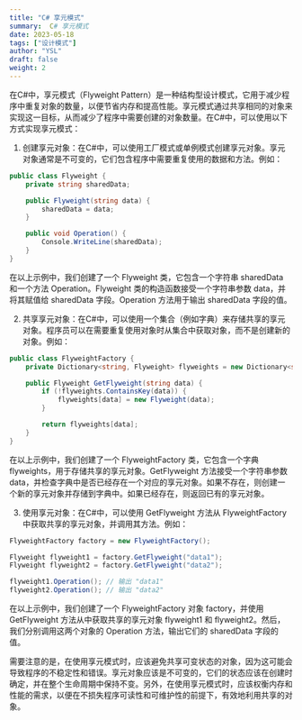 ```yaml
---
title: "C# 享元模式"
summary:  C# 享元模式
date: 2023-05-18
tags: ["设计模式"]
author: "YSL"
draft: false
weight: 2
---
```


在C#中，享元模式（Flyweight Pattern）是一种结构型设计模式，它用于减少程序中重复对象的数量，以便节省内存和提高性能。享元模式通过共享相同的对象来实现这一目标，从而减少了程序中需要创建的对象数量。在C#中，可以使用以下方式实现享元模式：

1. 创建享元对象：在C#中，可以使用工厂模式或单例模式创建享元对象。享元对象通常是不可变的，它们包含程序中需要重复使用的数据和方法。例如：

```csharp
public class Flyweight {
    private string sharedData;

    public Flyweight(string data) {
        sharedData = data;
    }

    public void Operation() {
        Console.WriteLine(sharedData);
    }
}
```

在以上示例中，我们创建了一个 Flyweight 类，它包含一个字符串 sharedData 和一个方法 Operation。Flyweight 类的构造函数接受一个字符串参数 data，并将其赋值给 sharedData 字段。Operation 方法用于输出 sharedData 字段的值。

2. 共享享元对象：在C#中，可以使用一个集合（例如字典）来存储共享的享元对象。程序员可以在需要重复使用对象时从集合中获取对象，而不是创建新的对象。例如：

```csharp
public class FlyweightFactory {
    private Dictionary<string, Flyweight> flyweights = new Dictionary<string, Flyweight>();

    public Flyweight GetFlyweight(string data) {
        if (!flyweights.ContainsKey(data)) {
            flyweights[data] = new Flyweight(data);
        }

        return flyweights[data];
    }
}
```

在以上示例中，我们创建了一个 FlyweightFactory 类，它包含一个字典 flyweights，用于存储共享的享元对象。GetFlyweight 方法接受一个字符串参数 data，并检查字典中是否已经存在一个对应的享元对象。如果不存在，则创建一个新的享元对象并存储到字典中。如果已经存在，则返回已有的享元对象。

3. 使用享元对象：在C#中，可以使用 GetFlyweight 方法从 FlyweightFactory 中获取共享的享元对象，并调用其方法。例如：

```csharp
FlyweightFactory factory = new FlyweightFactory();

Flyweight flyweight1 = factory.GetFlyweight("data1");
Flyweight flyweight2 = factory.GetFlyweight("data2");

flyweight1.Operation(); // 输出 "data1"
flyweight2.Operation(); // 输出 "data2"
```

在以上示例中，我们创建了一个 FlyweightFactory 对象 factory，并使用 GetFlyweight 方法从中获取共享的享元对象 flyweight1 和 flyweight2。然后，我们分别调用这两个对象的 Operation 方法，输出它们的 sharedData 字段的值。

需要注意的是，在使用享元模式时，应该避免共享可变状态的对象，因为这可能会导致程序的不稳定性和错误。享元对象应该是不可变的，它们的状态应该在创建时确定，并在整个生命周期中保持不变。另外，在使用享元模式时，应该权衡内存和性能的需求，以便在不损失程序可读性和可维护性的前提下，有效地利用共享的对象。